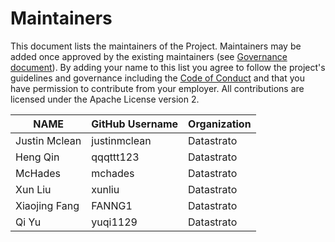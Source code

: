 <!--
  Copyright 2023 Datastrato.
  This software is licensed under the Apache License version 2.
-->

# Maintainers

This document lists the maintainers of the Project. Maintainers may be added once approved by the existing maintainers (see [Governance document](GOVERNANCE.md)). By adding your name to this list you agree to follow the project's guidelines and governance including the [Code of Conduct](CODE-OF-CONDUCT.md) and that you have permission to contribute from your employer. All contributions are licensed under the Apache License version 2.

| **NAME**      | **GitHub Username** | **Organization** |
|---------------|---------------------|------------------|
| Justin Mclean | justinmclean        | Datastrato       |
| Heng Qin      | qqqttt123           | Datastrato       |
| McHades       | mchades             | Datastrato       |
| Xun Liu       | xunliu              | Datastrato       |
| Xiaojing Fang | FANNG1              | Datastrato       |
| Qi Yu         | yuqi1129            | Datastrato       |
